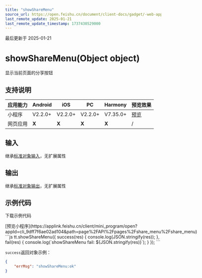 ```yaml
---
title: "showShareMenu"
source_url: https://open.feishu.cn/document/client-docs/gadget/-web-app-api/open-ability/share/showsharemenu
last_remote_update: 2025-01-21
last_remote_update_timestamp: 1737430529000
---
```

最后更新于 2025-01-21

# showShareMenu(Object object)

显示当前页面的分享按钮

## 支持说明

应用能力 | Android | iOS | PC | Harmony | 预览效果
--- | --- | --- | --- | --- | ---
小程序 | V2.2.0+ | V2.2.0+ | V2.2.0+ | V7.35.0+ | [预览](https://applink.feishu.cn/client/mini_program/open?appId=cli_9dff7f6ae02ad104&path=page%2FAPI%2Fpages%2Fshare_menu%2Fshare_menu)
网页应用 | **X** | **X** | **X** | **X** | /

## 输入
继承[标准对象输入](https://open.feishu.cn/document/uYjL24iN/ukzNy4SO3IjL5cjM)，无扩展属性

## 输出
继承[标准对象输出](https://open.feishu.cn/document/uYjL24iN/ukzNy4SO3IjL5cjM#8c92acb8)，无扩展属性

## 示例代码

<md-download-code href="https://open.feishu.cn/document/uYjL24iN/uYDM04iNwQjL2ADN" mobileDisplay="none">下载示例代码</md-download-code>

<div style="display: flex">
          [预览小程序](https://applink.feishu.cn/client/mini_program/open?appId=cli_9dff7f6ae02ad104&path=page%2FAPI%2Fpages%2Fshare_menu%2Fshare_menu)

</div> 
```js
tt.showShareMenu({ 
    success(res) {
      console.log(JSON.stringify(res));
    },
    fail(res) {
      console.log(`showShareMenu fail: ${JSON.stringify(res)}`);
    }
});
```

`success`返回对象示例：
```json
{
    "errMsg": "showShareMenu:ok"
}
```
